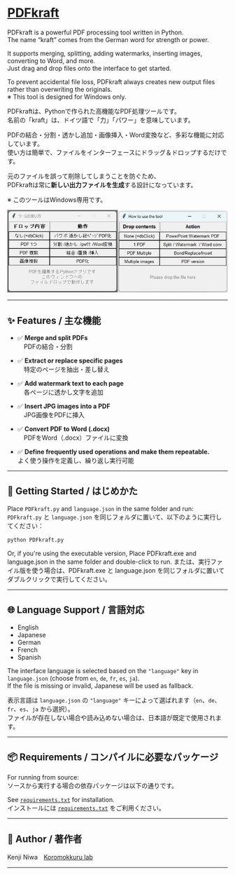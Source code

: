 # [PDFkraft](https://github.com/niwakenji/PDFkraft/releases/tag/v1.0.0)
PDFkraft is a powerful PDF processing tool written in Python.  
The name “kraft” comes from the German word for strength or power.

It supports merging, splitting, adding watermarks, inserting images, converting to Word, and more.  
Just drag and drop files onto the interface to get started.

To prevent accidental file loss, PDFkraft always creates new output files rather than overwriting the originals.  
※ This tool is designed for Windows only.

PDFkraftは、Pythonで作られた高機能なPDF処理ツールです。  
名前の「kraft」は、ドイツ語で「力」「パワー」を意味しています。

PDFの結合・分割・透かし追加・画像挿入・Word変換など、多彩な機能に対応しています。  
使い方は簡単で、ファイルをインターフェースにドラッグ＆ドロップするだけです。

元のファイルを誤って削除してしまうことを防ぐため、  
PDFkraftは常に**新しい出力ファイルを生成**する設計になっています。

※ このツールはWindows専用です。



![PDFkraft GUI](overview.jpg)

---

## ✨ Features / 主な機能

- ✅ **Merge and split PDFs**  
　PDFの結合・分割

- ✅ **Extract or replace specific pages**  
　特定のページを抽出・差し替え

- ✅ **Add watermark text to each page**  
　各ページに透かし文字を追加

- ✅ **Insert JPG images into a PDF**  
　JPG画像をPDFに挿入

- ✅ **Convert PDF to Word (.docx)**  
　PDFをWord（.docx）ファイルに変換

- ✅ **Define frequently used operations and make them repeatable.**  
  よく使う操作を定義し、繰り返し実行可能

---

## 🚀 Getting Started / はじめかた

Place `PDFkraft.py` and `language.json` in the same folder and run:  
`PDFkraft.py` と `language.json` を同じフォルダに置いて、以下のように実行してください：

```bash
python PDFkraft.py
```

Or, if you're using the executable version, Place PDFkraft.exe and language.json in the same folder and double-click to run.
または、実行ファイル版を使う場合は、PDFkraft.exe と language.json を同じフォルダに置いてダブルクリックで実行してください。  


---

## 🌐 Language Support / 言語対応

- English
- Japanese
- German
- French
- Spanish

The interface language is selected based on the `"language"` key in `language.json` (choose from `en`, `de`, `fr`, `es`, `ja`).  
If the file is missing or invalid, Japanese will be used as fallback.

表示言語は `language.json` の `"language"` キーによって選ばれます（`en`、`de`、`fr`、`es`、`ja` から選択）。  
ファイルが存在しない場合や読み込めない場合は、日本語が既定で使用されます。

---

## 📦 Requirements / コンパイルに必要なパッケージ

For running from source:  
ソースから実行する場合の依存パッケージは以下の通りです。

See [`requirements.txt`](https://github.com/niwakenji/PDFkraft/releases/download/v1.0.0/requirements.txt) for installation.  
インストールには [`requirements.txt`](https://github.com/niwakenji/PDFkraft/releases/download/v1.0.0/requirements.txt) をご利用ください。


---

## 👤 Author / 著作者

Kenji Niwa　[Koromokkuru lab](http://netyama.sakura.ne.jp/db/db.cgi?folder=kuruma)

---
